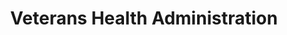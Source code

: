 ---
# This topic lives at
# https://digital.gov/topics/veterans-health-administration

slug: "veterans-health-administration"

# Topic Title
title: "Veterans Health Administration"

# description — keep it short and clear
summary: ""


# Weight
weight: 1

# For more information on managing topics,
# see https://github.com/GSA/digitalgov.gov/wiki
---